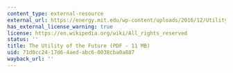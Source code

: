 ```yaml
---
content_type: external-resource
external_url: https://energy.mit.edu/wp-content/uploads/2016/12/Utility-of-the-Future-Full-Report.pdf
has_external_license_warning: true
license: https://en.wikipedia.org/wiki/All_rights_reserved
status: ''
title: The Utility of the Future (PDF - 11 MB)
uid: 71d0cc24-17d6-4aed-abc6-0038cba0a887
wayback_url: ''
---
```

